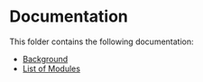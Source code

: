 # Documentation

This folder contains the following documentation:
* [Background](Background.md) 
* [List of Modules](ListOfModules.md)
